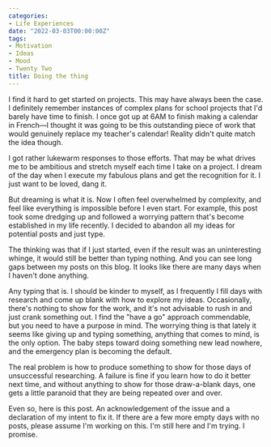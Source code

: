 ```yaml
---
categories:
- Life Experiences
date: "2022-03-03T00:00:00Z"
tags:
- Motivation
- Ideas
- Mood
- Twenty Two
title: Doing the thing
---
```


I find it hard to get started on projects. This may have always been the case. I definitely remember instances of complex plans for school projects that I'd barely have time to finish. I once got up at 6AM to finish making a calendar in French—I thought it was going to be this outstanding piece of work that would genuinely replace my teacher's calendar! Reality didn't quite match the idea though.

I got rather lukewarm responses to those efforts. That may be what drives me to be ambitious and stretch myself each time I take on a project. I dream of the day when I execute my fabulous plans and get the recognition for it. I just want to be loved, dang it.

But dreaming is what it is. Now I often feel overwhelmed by complexity, and feel like everything is impossible before I even start. For example, this post took some dredging up and followed a worrying pattern that's become established in my life recently. I decided to abandon all my ideas for potential posts and just type.

The thinking was that if I just started, even if the result was an uninteresting whinge, it would still be better than typing nothing. And you can see long gaps between my posts on this blog. It looks like there are many days when I haven't done anything. 

Any typing that is. I should be kinder to myself, as I frequently I fill days with research and come up blank with how to explore my ideas. Occasionally, there's nothing to show for the work, and it's not advisable to rush in and just crank something out. I find the "have a go" approach commendable, but you need to have a purpose in mind. The worrying thing is that lately it seems like giving up and typing something, anything that comes to mind, is the only option. The baby steps toward doing something new lead nowhere, and the emergency plan is becoming the default.

The real problem is how to produce something to show for those days of unsuccessful researching. A failure is fine if you learn how to do it better next time, and without anything to show for those draw-a-blank days, one gets a little paranoid that they are being repeated over and over.

Even so, here is this post. An acknowledgement of the issue and a declaration of my intent to fix it. If there are a few more empty days with no posts, please assume I'm working on this. I'm still here and I'm trying. I promise.